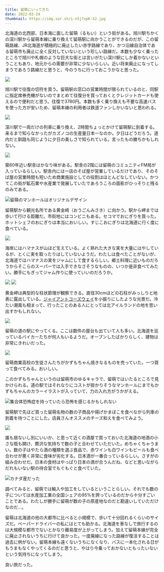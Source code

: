 ```yaml
---
title: 留萌にいってきた
date: 2022-03-24
thumbnail: https://img.xar.sh/i-n5j7xpK-X2.jpg
---
```


北海道の北西部、日本海に面した留萌（るもい）という街がある。旭川駅ちかくの深川駅から留萌本線に乗り換えて留萌駅に向かうことができるのだが、この留萌路線、JR北海道が積極的に廃止したい赤字路線であり、かつ沿線自治体である留萌市も廃止に全く反対していないという珍しい路線だ。本数も少なく乗ったところで旭川や札幌のような巨大な街とは言いがたい深川駅にしか着かないということもあり、地元からの需要が非常に少ないらしい。近い将来廃止になってしまうであろう路線だと思うと、今のうちに行っておこうかなと思った。

![](https://img.xar.sh/i-wqfJM5V-X2.jpg)

旭川駅で往復の切符を買う。留萌駅の窓口の営業時間が限られているのと、同駅に指定席券売機がないのでまとめて往復分を買っておくとクレジットカードも使えるので便利だと思う。往復で3780円。本数も多く乗り換えも不要な高速バスを使った方が安いため、留萌本線の利用者は鉄道ファンしかいないと思われる。

![](https://img.xar.sh/i-tPwM7q6-X2.jpg)

深川駅で一両だけの列車に乗り換え、2時間ちょっとかけて留萌駅に到着する。来るまで知らなかったがカズノコの生産量日本一なのか。夕日はどうだろう。道内だと釧路も同じように夕日の美しさで知られている。言ったもの勝ちかもしれない。

![](https://img.xar.sh/i-G9fbQtZ-X2.jpg)

築60年近い駅舎はかなり味がある。駅舎の2階には留萌のコミュニティFM局が入っているらしい。駅舎内には一店のそば屋が営業しているだけであり、そのそば屋の営業時間も短いため商業施設としての役割はほとんどなしていない。かつてこの街が鉱石業や水産業で発展していたであろうころの面影がひっそりと残るのみである。

![留萌のマンホールはオリジナルデザイン](https://img.xar.sh/i-pDSv24v-X2.jpg)

留萌駅から観光名所である黄金崎（おうごんみさき）に向かう。駅から岬までは歩いて行ける距離だ。市街地にはコンビニもある。セコマでおにぎりを買った。ホットシェフのおにぎりは本当においしい。すじこおにぎりは北海道に行く度に食べている。

![](https://img.xar.sh/i-rh35PWR-X2.jpg)

海岸にはハマナスが山ほど生えている。よく熟れた大きな実を大量にはやしているが、とくに実を取ったりはしていないようだ。わたしは食べたことがないが、北海道ではハマナスの実をジャムにして食するらしい。郷土料理に近いものだろうからそこらのスーパーでは入手できなさそうなものの、いつか是非食べてみたい。勝手にもぎってジャム作りに使っていいのだろうか。

![](https://img.xar.sh/i-n5j7xpK-X2.jpg)
![](https://img.xar.sh/i-pc7ZQ2R-X2.jpg)

黄金岬は典型的な柱状節理が観察できる。直径30cmほどの石柱がみっしりと地表に露出している。[ジャイアントコーズウェイ](/post/1643833015/)を小振りにしたような光景だ。冷たい潮風も相まって、行ったことのある人にとっては北アイルランドの地を思い出すかもしれない。

![](https://img.xar.sh/i-B6s6DmL-X2.jpg)

留萌の道の駅にやってくる。ここは数件の屋台も出ていて人も多い。北海道を巡っているバイカーたちが何人もいるようだ。オープンしたばかりらしく、建物は非常にきれいだった。

![](https://img.xar.sh/i-QMgPxd7-X2.jpg)

留萌商業高校の生徒さんたちがかずもちゃん焼きなるものを売っていた。一つ買って食べてみる。おいしい。

このかずもちゃんというのは留萌市のゆるキャラで、留萌ではいたるところで見かけられる。道の駅ではそれなりにコストが掛かりそうなマンホールにまでもかずもちゃんのカラーイラストが入っていて、力の入れ方がうかがえる。

![集合体恐怖症を持っていたら恐怖を感じるかもしれない](https://img.xar.sh/i-4Hn4Jpq-X2.jpg)

留萌駅で先ほど買った留萌名物の数の子商品や揚げかまぼこを食べながら列車の到着を待つことにした。店員さんオススメのチーズ和えを食べてみよう。

![](https://img.xar.sh/i-WxTmtjn-X2.jpg)

誰も居ないし別にいいか、と思って近くの酒屋で買っておいた北海道の地酒の小さな瓶も開け、贅沢な気持ちで数の子と合わせていただいた。めちゃくちゃうまい。数の子はやたら酒の種類を選ぶ食品で、赤ワインも白ワインもビールも食べ合わせが悪く非常に食味が劣化する。日本酒が一番合っているらしい。さすがの組み合わせだ。日本の食材はやっぱり日本の酒が合うんだね、などと思いながらだれもいない駅の待合室でもぐもぐと食べていた。

![カナダ産だった](https://img.xar.sh/i-Z98vXJn-X2.jpg)

調べてみると、留萌では輸入や加工をしているということらしい。それでも数の子については水産加工業の全国シェアの95%を誇っているのだから十分すごいことである。わたしが勝手に留萌が数の子の原産地なのだと勘違いしていただけなのだ…。

留萌は北海道の他の大都市に比べると小規模で、歩いて十分回れるくらいのサイズだ。ペーパードライバーの私にはとても助かる。北海道を車なしで旅行するのは大規模な都市でないとかなり難易度が上がってしまう。加えて留萌本線が完全に廃止されないうちに行けて良かった。一度廃線になった路線が復活することは過去に例がない。留萌本線も遠くないうちになくなり、バスに一本化される日がもうまもなくやってくるのだと思うと、やはり今乗っておかないともったいないという気持ちになってしまう。

良い旅だった。
